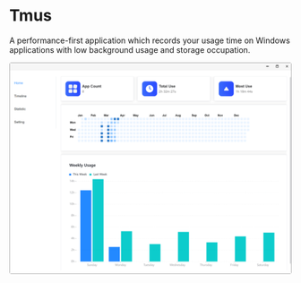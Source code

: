 # Tmus

A performance-first application which records your usage time on Windows applications with low background usage and storage occupation.

![app1.png](doc/app1.png)